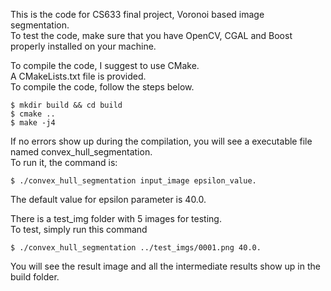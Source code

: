 This is the code for CS633 final project, Voronoi based image segmentation.  
To test the code, make sure that you have OpenCV, CGAL and Boost properly installed on your machine.

To compile the code, I suggest to use CMake.  
A CMakeLists.txt file is provided.  
To compile the code, follow the steps below.
```
$ mkdir build && cd build  
$ cmake ..  
$ make -j4
```

If no errors show up during the compilation, you will see a executable file named convex_hull_segmentation.  
To run it, the command is:
```
$ ./convex_hull_segmentation input_image epsilon_value. 
```
The default value for epsilon parameter is 40.0.  

There is a test_img folder with 5 images for testing.  
To test, simply run this command
```
$ ./convex_hull_segmentation ../test_imgs/0001.png 40.0.  
```
You will see the result image and all the intermediate results show up in the build folder.  
